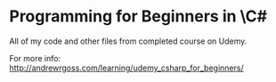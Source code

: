 # Programming for Beginners in \C#
All of my code and other files from completed course on Udemy.

For more info:
http://andrewrgoss.com/learning/udemy_csharp_for_beginners/
